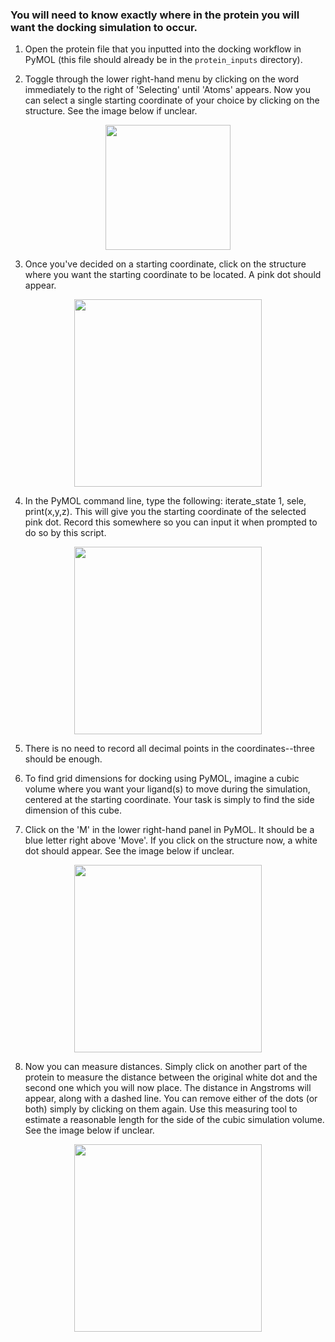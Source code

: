 ### You will need to know exactly where in the protein you will want the docking simulation to occur. 

1. Open the protein file that you inputted into the docking workflow in PyMOL (this file should already be in the `protein_inputs` directory).  

2. Toggle through the lower right-hand menu by clicking on the word immediately to the right of 'Selecting' until 'Atoms' appears. Now you can select a single starting coordinate of your choice by clicking on the structure. See the image below if unclear.

<p align="center">
  <img src="https://github.com/user-attachments/assets/aad337dc-11d5-4e4c-9877-4ea343b5ba0d" width="200">
</p>

3. Once you've decided on a starting coordinate, click on the structure where you want the starting coordinate to be located. A pink dot should appear.

<p align="center">
  <img src="https://github.com/user-attachments/assets/0be83d5e-10e6-4c80-956f-98054c365796" width="300">
</p>

4. In the PyMOL command line, type the following: iterate_state 1, sele, print(x,y,z). This will give you the starting coordinate of the selected pink dot. Record this somewhere so you can input it when prompted to do so by this script.

<p align="center">
  <img src="https://github.com/user-attachments/assets/a2875a40-5274-49bb-9aeb-4d5615633ff7" width="300">
</p>

5. There is no need to record all decimal points in the coordinates--three should be enough.  

6. To find grid dimensions for docking using PyMOL, imagine a cubic volume where you want your ligand(s) to move during the simulation, centered at the starting coordinate. Your task is simply to find the side dimension of this cube.  

7. Click on the 'M' in the lower right-hand panel in PyMOL. It should be a blue letter right above 'Move'. If you click on the structure now, a white dot should appear. See the image below if unclear.
<p align="center">
  <img src="https://github.com/user-attachments/assets/11d3c71f-8f62-4129-a0df-dcb1bfb5765e" width="300">
</p>

8. Now you can measure distances. Simply click on another part of the protein to measure the distance between the original white dot and the second one which you will now place. The distance in Angstroms will appear, along with a dashed line. You can remove either of the dots (or both) simply by clicking on them again. Use this measuring tool to estimate a reasonable length for the side of the cubic simulation volume. See the image below if unclear.
<p align="center">
  <img src="https://github.com/user-attachments/assets/f7549ffe-ad35-4f56-9508-15e9032ea498" width="300">
</p>

